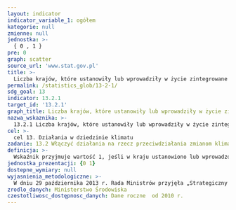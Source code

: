 ```yaml
---
layout: indicator
indicator_variable_1: ogółem
kategorie: null
zmienne: null
jednostka: >-
  { 0 , 1 }
pre: 0
graph: scatter
source_url: 'www.stat.gov.pl'
title: >-
  Liczba krajów, które ustanowiły lub wprowadziły w życie zintegrowane polityki / strategie / plany zwiększające ich zdolność do przystosowania się do niekorzystnych skutków zmian klimatu, wspierające odporność klimatu i niską emisję gazów cieplarnianych w sposób niezagrażający produkcji żywności (w tym dostosowanie planu krajowego, wkład na poziomie krajowym, komunikacja krajowa, dwuletnie raporty i inne)
permalink: /statistics_glob/13-2-1/
sdg_goal: 13
indicator: 13.2.1
target_id: '13.2.1'
graph_title: Liczba krajów, które ustanowiły lub wprowadziły w życie zintegrowane polityki / strategie / plany zwiększające ich zdolność do przystosowania się do niekorzystnych skutków zmian klimatu, wspierające odporność klimatu i niską emisję gazów cieplarnianych w sposób niezagrażający produkcji żywności (w tym dostosowanie planu krajowego, wkład na poziomie krajowym, komunikacja krajowa, dwuletnie raporty i inne)
nazwa_wskaznika: >-
  13.2.1 Liczba krajów, które ustanowiły lub wprowadziły w życie zintegrowane polityki / strategie / plany zwiększające ich zdolność do przystosowania się do niekorzystnych skutków zmian klimatu, wspierające odporność klimatu i niską emisję gazów cieplarnianych w sposób niezagrażający produkcji żywności (w tym dostosowanie planu krajowego, wkład na poziomie krajowym, komunikacja krajowa, dwuletnie raporty i inne)
cel: >-
  cel 13. Działania w dziedzinie klimatu
zadanie: 13.2 Włączyć działania na rzecz przeciwdziałania zmianom klimatycznym do krajowych polityk, strategii i planów
definicja: >-
  Wskaźnik przyjmuje wartość 1, jeśli w kraju ustanowiono lub wprowadzono w życie zintegrowane polityki, strategie i/lub plany zwiększające jego zdolność do przystosowania się do niekorzystnych skutków zmian klimatu, wspierające odporność klimatu i niską emisję gazów cieplarnianych w sposób niezagrażający produkcji żywności (w tym dostosowanie planu krajowego, wkład na poziomie krajowym, komunikacja krajowa, dwuletnie raporty i inne).
jednostka_prezentacji: {0 1}
dostepne_wymiary: null
wyjasnienia_metodologiczne: >-
  W dniu 29 października 2013 r. Rada Ministrów przyjęła „Strategiczny plan adaptacji dla sektorów i obszarów wrażliwych na zmiany klimatu do roku 2020 z perspektywą do roku 2030”, tzw. SPA 2020. To pierwszy polski dokument strategiczny, który bezpośrednio dotyczy kwestii adaptacji do zachodzących zmian klimatu.celem SPA 2020 jest zapewnienie stabilnego rozwoju oraz efektywnego funkcjonowania gospodarki i społeczeństwa w obliczu ryzyk, jakie niosą za sobą zmiany klimatyczne. W dokumencie wskazano priorytetowe kierunki działań adaptacyjnych, które należy podjąć do 2020 roku w najbardziej wrażliwych na zmiany klimatu obszarach: gospodarce wodnej, rolnictwie, leśnictwie, różnorodności biologicznej, zdrowiu, energetyce, budownictwie i gospodarce przestrzennej, obszarach zurbanizowanych, transporcie, obszarach górskich i strefach wybrzeża. SPA 2020 jest elementem szerszego projektu badawczego o nazwie KLIMADA, realizowanego na zlecenie Ministerstwa Środowiska w latach 2011-2013 ze środków Narodowego Funduszu Ochrony Środowiska i Gospodarki Wodnej, obejmującego okres do 2070 roku.Strategia SPA 2020 wpisuje się w działania Unii Europejskiej w zakresie adaptacji do zmian klimatu, której celem jest poprawa odporności państw członkowskich na aktualne i oczekiwane zmiany klimatu, ze szczególnym uwzględnieniem lepszego przygotowania do ekstremalnych zjawisk klimatycznych i pogodowych oraz redukcji kosztów społeczno-ekonomicznych z tym związanych.Wraz z przyjętym przez Radę Ministrów dokumentem uruchomiona została strona internetowa klimada.mos.gov.pl, na której znajdują się informacje dotyczące zmian klimatu oraz adaptacji do nich.
zrodlo_danych: Ministerstwo Środowiska
czestotliwosc_dostępnosc_danych: Dane roczne  od 2010 r.
---
```

